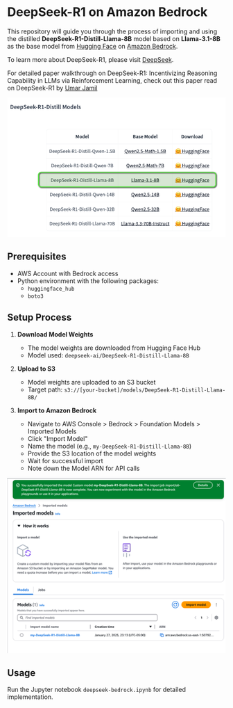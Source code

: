 # DeepSeek-R1 on Amazon Bedrock

This repository will guide you through the process of importing and using the distilled **DeepSeek-R1-Distill-Llama-8B** model based on **Llama-3.1-8B** as the base model from [Hugging Face](https://huggingface.co/deepseek-ai/DeepSeek-R1) on [Amazon Bedrock](https://docs.aws.amazon.com/bedrock/latest/userguide/what-is-bedrock.html). 

To learn more about DeepSeek-R1, please visit [DeepSeek](https://www.deepseek.com).

For detailed paper walkthrough on DeepSeek-R1: Incentivizing Reasoning Capability in LLMs via Reinforcement Learning, check out this paper read on DeepSeek-R1 by [Umar Jamil](https://www.youtube.com/watch?v=XMnxKGVnEUc&t=2421s)


![DeepSeek-R1-Distill-Llama-8B](imgs/img4.png)

## Prerequisites

- AWS Account with Bedrock access
- Python environment with the following packages:
  - `huggingface_hub`
  - `boto3`

## Setup Process

1. **Download Model Weights**
   - The model weights are downloaded from Hugging Face Hub
   - Model used: `deepseek-ai/DeepSeek-R1-Distill-Llama-8B`

2. **Upload to S3**
   - Model weights are uploaded to an S3 bucket
   - Target path: `s3://[your-bucket]/models/DeepSeek-R1-Distill-Llama-8B/`

3. **Import to Amazon Bedrock**
   - Navigate to AWS Console > Bedrock > Foundation Models > Imported Models
   - Click "Import Model"
   - Name the model (e.g., `my-DeepSeek-R1-Distill-Llama-8B`)
   - Provide the S3 location of the model weights
   - Wait for successful import
   - Note down the Model ARN for API calls

![Import Model](imgs/img2.png)

## Usage

Run the Jupyter notebook `deepseek-bedrock.ipynb` for detailed implementation.

